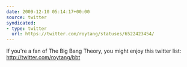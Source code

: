 ```yaml
---
date: 2009-12-10 05:14:17+00:00
source: twitter
syndicated:
- type: twitter
  url: https://twitter.com/roytang/statuses/6522423454/
---
```


If you're a fan of The Big Bang Theory, you might enjoy this twitter list: http://twitter.com/roytang/bbt